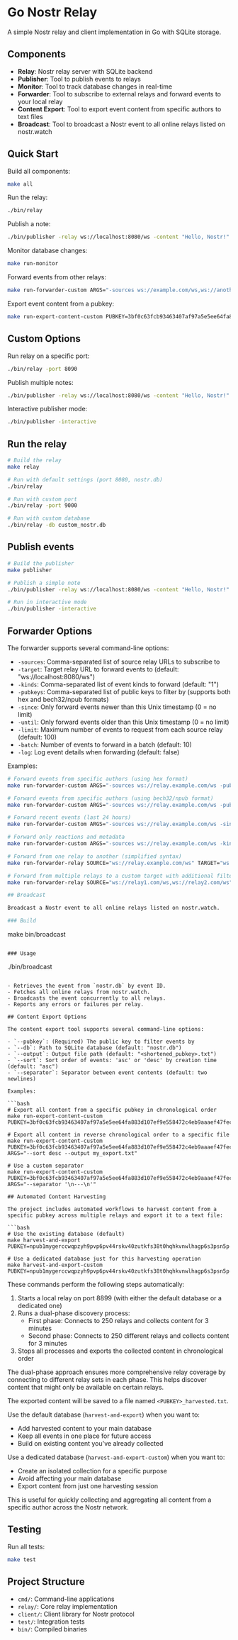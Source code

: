 # Go Nostr Relay

A simple Nostr relay and client implementation in Go with SQLite storage.

## Components

- **Relay**: Nostr relay server with SQLite backend
- **Publisher**: Tool to publish events to relays
- **Monitor**: Tool to track database changes in real-time
- **Forwarder**: Tool to subscribe to external relays and forward events to your local relay
- **Content Export**: Tool to export event content from specific authors to text files
- **Broadcast**: Tool to broadcast a Nostr event to all online relays listed on nostr.watch

## Quick Start

Build all components:
```bash
make all
```

Run the relay:
```bash
./bin/relay
```

Publish a note:
```bash
./bin/publisher -relay ws://localhost:8080/ws -content "Hello, Nostr!" -kind 1
```

Monitor database changes:
```bash
make run-monitor
```

Forward events from other relays:
```bash
make run-forwarder-custom ARGS="-sources ws://example.com/ws,ws://another.com/ws -kinds 1,4"
```

Export event content from a pubkey:
```bash
make run-export-content-custom PUBKEY=3bf0c63fcb93463407af97a5e5ee64fa883d107ef9e558472c4eb9aaaef47fec
```

## Custom Options

Run relay on a specific port:
```bash
./bin/relay -port 8090
```

Publish multiple notes:
```bash
./bin/publisher -relay ws://localhost:8080/ws -content "Hello, Nostr!" -kind 1 -num 5
```

Interactive publisher mode:
```bash
./bin/publisher -interactive
```

## Run the relay

```bash
# Build the relay
make relay

# Run with default settings (port 8080, nostr.db)
./bin/relay

# Run with custom port
./bin/relay -port 9000

# Run with custom database
./bin/relay -db custom_nostr.db
```

## Publish events

```bash
# Build the publisher
make publisher

# Publish a simple note
./bin/publisher -relay ws://localhost:8080/ws -content "Hello, Nostr!" -kind 1

# Run in interactive mode
./bin/publisher -interactive
```

## Forwarder Options

The forwarder supports several command-line options:

- `-sources`: Comma-separated list of source relay URLs to subscribe to
- `-target`: Target relay URL to forward events to (default: "ws://localhost:8080/ws")
- `-kinds`: Comma-separated list of event kinds to forward (default: "1")
- `-pubkeys`: Comma-separated list of public keys to filter by (supports both hex and bech32/npub formats)
- `-since`: Only forward events newer than this Unix timestamp (0 = no limit)
- `-until`: Only forward events older than this Unix timestamp (0 = no limit)
- `-limit`: Maximum number of events to request from each source relay (default: 100)
- `-batch`: Number of events to forward in a batch (default: 10)
- `-log`: Log event details when forwarding (default: false)

Examples:

```bash
# Forward events from specific authors (using hex format)
make run-forwarder-custom ARGS="-sources ws://relay.example.com/ws -pubkeys 3bf0c63fcb93463407af97a5e5ee64fa883d107ef9e558472c4eb9aaaefa459d"

# Forward events from specific authors (using bech32/npub format)
make run-forwarder-custom ARGS="-sources ws://relay.example.com/ws -pubkeys npub1sn0wdenkukak0d9dfczzeacvhkrgz92ak56egt7vdgzn8pv2wfqqhrjdv9"

# Forward recent events (last 24 hours)
make run-forwarder-custom ARGS="-sources ws://relay.example.com/ws -since $(date -v-1d +%s)"

# Forward only reactions and metadata
make run-forwarder-custom ARGS="-sources ws://relay.example.com/ws -kinds 7,0"

# Forward from one relay to another (simplified syntax)
make run-forwarder-relay SOURCE="ws://relay.example.com/ws" TARGET="ws://localhost:9000/ws"

# Forward from multiple relays to a custom target with additional filters
make run-forwarder-relay SOURCE="ws://relay1.com/ws,ws://relay2.com/ws" TARGET="ws://custom-relay.com/ws" ARGS="-kinds 1,4 -log"

## Broadcast

Broadcast a Nostr event to all online relays listed on nostr.watch.

### Build

```
make bin/broadcast
```

### Usage

```
./bin/broadcast <event-id>
```

- Retrieves the event from `nostr.db` by event ID.
- Fetches all online relays from nostr.watch.
- Broadcasts the event concurrently to all relays.
- Reports any errors or failures per relay.

## Content Export Options

The content export tool supports several command-line options:

- `--pubkey`: (Required) The public key to filter events by
- `--db`: Path to SQLite database (default: "nostr.db")
- `--output`: Output file path (default: "<shortened_pubkey>.txt")
- `--sort`: Sort order of events: 'asc' or 'desc' by creation time (default: "asc")
- `--separator`: Separator between event contents (default: two newlines)

Examples:

```bash
# Export all content from a specific pubkey in chronological order
make run-export-content-custom PUBKEY=3bf0c63fcb93463407af97a5e5ee64fa883d107ef9e558472c4eb9aaaef47fec

# Export all content in reverse chronological order to a specific file
make run-export-content-custom PUBKEY=3bf0c63fcb93463407af97a5e5ee64fa883d107ef9e558472c4eb9aaaef47fec ARGS="--sort desc --output my_export.txt"

# Use a custom separator
make run-export-content-custom PUBKEY=3bf0c63fcb93463407af97a5e5ee64fa883d107ef9e558472c4eb9aaaef47fec ARGS="--separator '\n---\n'"

## Automated Content Harvesting

The project includes automated workflows to harvest content from a specific pubkey across multiple relays and export it to a text file:

```bash
# Use the existing database (default)
make harvest-and-export PUBKEY=npub1mygerccwqpzyh9pvp6pv44rskv40zutkfs38t0hqhkvnwlhagp6s3psn5p

# Use a dedicated database just for this harvesting operation
make harvest-and-export-custom PUBKEY=npub1mygerccwqpzyh9pvp6pv44rskv40zutkfs38t0hqhkvnwlhagp6s3psn5p
```

These commands perform the following steps automatically:

1. Starts a local relay on port 8899 (with either the default database or a dedicated one)
2. Runs a dual-phase discovery process:
   - First phase: Connects to 250 relays and collects content for 3 minutes
   - Second phase: Connects to 250 different relays and collects content for 3 minutes
3. Stops all processes and exports the collected content in chronological order

The dual-phase approach ensures more comprehensive relay coverage by connecting to different relay sets in each phase. This helps discover content that might only be available on certain relays.

The exported content will be saved to a file named `<PUBKEY>_harvested.txt`.

Use the default database (`harvest-and-export`) when you want to:
- Add harvested content to your main database
- Keep all events in one place for future access
- Build on existing content you've already collected

Use a dedicated database (`harvest-and-export-custom`) when you want to:
- Create an isolated collection for a specific purpose
- Avoid affecting your main database
- Export content from just one harvesting session

This is useful for quickly collecting and aggregating all content from a specific author across the Nostr network.

## Testing

Run all tests:
```bash
make test
```

## Project Structure

- `cmd/`: Command-line applications
- `relay/`: Core relay implementation
- `client/`: Client library for Nostr protocol
- `test/`: Integration tests
- `bin/`: Compiled binaries
